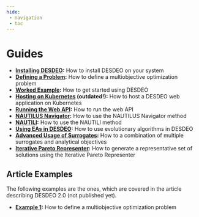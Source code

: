 ```yaml
---
hide:
 - navigation
 - toc
---
```

# Guides

- **[Installing DESDEO](installing.md):** How to install DESDEO on your system
- **[Defining a Problem](problem.md):** How to define a multiobjective optimization problem
- **[Worked Example](full_example.ipynb):** How to get started using DESDEO
- **[Hosting on Kubernetes](kubernetes.md) (outdated!):** How to host a DESDEO web application on Kubernetes
- **[Running the Web API](api.md):** How to run the web API
- **[NAUTILUS Navigator](nautilus_navigator.md):** How to use the NAUTILUS Navigator method
- **[NAUTILI](nautili.md):** How to use the NAUTILI method
- **[Using EAs in DESDEO](ea.ipynb):** How to use evolutionary algorithms in DESDEO
- **[Advanced Usage of Surrogates](advancedSurrogates.ipynb):** How to a combination of multiple surrogates and analytical objectives
- **[Iterative Pareto Representer](IPR.ipynb):** How to generate a representative set of solutions using the Iterative Pareto Representer

## Article Examples

The following examples are the ones, which are covered in the article describing DESDEO 2.0 (not published yet).

- **[Example 1](./how_to_define_a_problem.ipynb):** How to define a multiobjective optimization problem